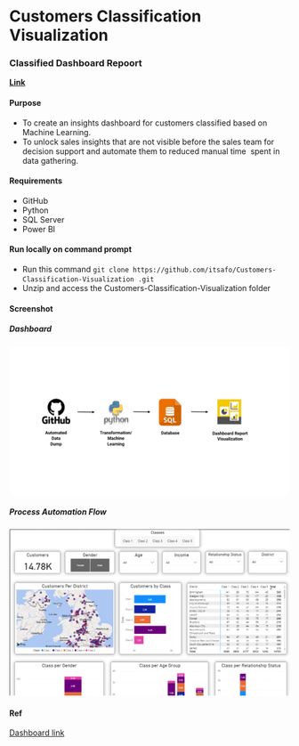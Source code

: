# Customers Classification Visualization

### Classified Dashboard Repoort
**[Link](https://dataanalyst.afolabi.tk/computer-hardware-manufacturer/#dashboard)**


#### Purpose
+ To create an insights dashboard for customers classified based on Machine Learning.
+ To unlock sales insights that are not visible before the sales team for decision support and automate them to reduced manual time  spent in data gathering.


#### Requirements
+ GitHub
+ Python
+ SQL Server
+ Power BI


#### Run locally on command prompt
+ Run this command `git clone https://github.com/itsafo/Customers-Classification-Visualization
.git`
+ Unzip and access the Customers-Classification-Visualization
 folder


#### Screenshot
##### Dashboard
![](https://github.com/itsafo/Customers-Classification-Visualization/blob/main/images/Process%20Automation%20Flow.png)

##### Process Automation Flow
![](https://github.com/itsafo/Customers-Classification-Visualization/blob/main/images/Dashboard%20Report.png)



#### Ref
<a href="https://dataanalyst.afolabi.tk/computer-hardware-manufacturer/#dashboard" target="_blank">Dashboard link</a>

